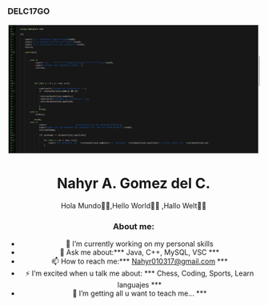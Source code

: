 ### DELC17GO                                                                              
<div id="header" align="center">
  <img src="https://github.com/NAHYRDELC17/NAHYRDELC17/blob/main/C++2.jpg?raw=true" width="800"/>
  <h1 align="center">Nahyr A. Gomez del C. </h1>
  <h0 align="center">Hola Mundo👋✨,Hello World👋✨ ,Hallo Welt👋✨ </h0>

### About me:

- 🔭 I’m currently working on my personal skills
- 💬 Ask me about:*** Java,  C++,  MySQL, VSC ***
- 📫 How to reach me:*** Nahyr010317@gmail.com ***
- ⚡ I’m excited when u talk me about: *** Chess, Coding, Sports, Learn languajes ***
- 🌱 I’m getting all u want to teach me... ***

  
